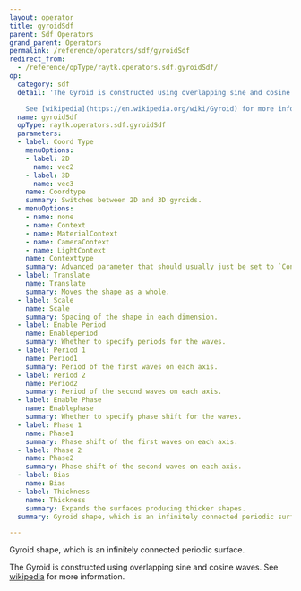 ```yaml
---
layout: operator
title: gyroidSdf
parent: Sdf Operators
grand_parent: Operators
permalink: /reference/operators/sdf/gyroidSdf
redirect_from:
  - /reference/opType/raytk.operators.sdf.gyroidSdf/
op:
  category: sdf
  detail: 'The Gyroid is constructed using overlapping sine and cosine waves.

    See [wikipedia](https://en.wikipedia.org/wiki/Gyroid) for more information.'
  name: gyroidSdf
  opType: raytk.operators.sdf.gyroidSdf
  parameters:
  - label: Coord Type
    menuOptions:
    - label: 2D
      name: vec2
    - label: 3D
      name: vec3
    name: Coordtype
    summary: Switches between 2D and 3D gyroids.
  - menuOptions:
    - name: none
    - name: Context
    - name: MaterialContext
    - name: CameraContext
    - name: LightContext
    name: Contexttype
    summary: Advanced parameter that should usually just be set to `Context`.
  - label: Translate
    name: Translate
    summary: Moves the shape as a whole.
  - label: Scale
    name: Scale
    summary: Spacing of the shape in each dimension.
  - label: Enable Period
    name: Enableperiod
    summary: Whether to specify periods for the waves.
  - label: Period 1
    name: Period1
    summary: Period of the first waves on each axis.
  - label: Period 2
    name: Period2
    summary: Period of the second waves on each axis.
  - label: Enable Phase
    name: Enablephase
    summary: Whether to specify phase shift for the waves.
  - label: Phase 1
    name: Phase1
    summary: Phase shift of the first waves on each axis.
  - label: Phase 2
    name: Phase2
    summary: Phase shift of the second waves on each axis.
  - label: Bias
    name: Bias
  - label: Thickness
    name: Thickness
    summary: Expands the surfaces producing thicker shapes.
  summary: Gyroid shape, which is an infinitely connected periodic surface.

---
```



Gyroid shape, which is an infinitely connected periodic surface.

The Gyroid is constructed using overlapping sine and cosine waves.
See [wikipedia](https://en.wikipedia.org/wiki/Gyroid) for more information.